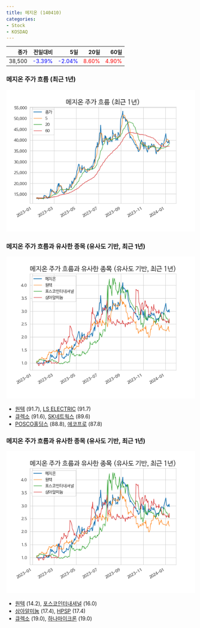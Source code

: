```yaml
---
title: 메지온 (140410)
categories:
- Stock
- KOSDAQ
---
```


|종가|전일대비|5일|20일|60일|
|---:|-------:|--:|---:|---:|
|38,500|<span style="color: blue">-3.39%</span>|<span style="color: blue">-2.04%</span>|<span style="color: red">8.60%</span>|<span style="color: red">4.90%</span>|

<!-- more -->
### 메지온 주가 흐름 (최근 1년)
![140410](/assets/images/stock/140410.png)


### 메지온 주가 흐름과 유사한 종목 (유사도 기반, 최근 1년)
![140410](/assets/images/stock/140410_sim.png)

- [원텍](/336570/) (91.7), [LS ELECTRIC](/010120/) (91.7)
- [큐렉소](/060280/) (91.6), [SK네트웍스](/001740/) (89.6)
- [POSCO홀딩스](/005490/) (88.8), [에코프로](/086520/) (87.8)


### 메지온 주가 흐름과 유사한 종목 (유사도 기반, 최근 1년)
![140410](/assets/images/stock/140410_sim.png)

- [원텍](/336570/) (14.2), [포스코인터내셔널](/047050/) (16.0)
- [삼아알미늄](/006110/) (17.4), [HPSP](/403870/) (17.4)
- [큐렉소](/060280/) (19.0), [하나마이크론](/067310/) (19.0)